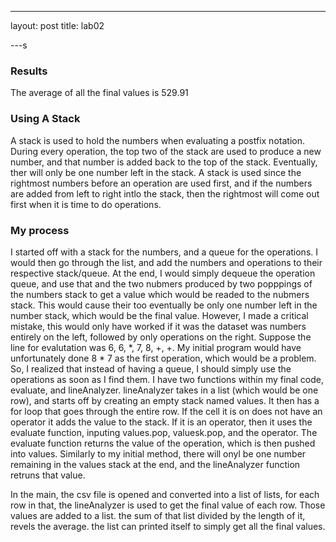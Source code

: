 ---
layout: post
title: lab02



---s


### Results

The average of all the final values is 529.91



### Using A Stack

A stack is used to hold the numbers when evaluating a postfix notation. During every operation, the top two of the stack are used to produce a new number, and that number is added back to the top of the stack. Eventually, ther will only be one number left in the stack. A stack is used since the rightmost numbers before an operation are used first, and if the numbers are added from left to right intlo the stack, then the rightmost will come out first when it is time to do operations.



### My process

I started off with a stack for the numbers, and a queue for the operations. I would then go through the list, and add the numbers and operations to their respective stack/queue. At the end, I would simply dequeue the operation queue, and use that and the two nubmers produced by two popppings of the numbers stack to get a value which would be readed to the nubmers stack. This would cause their too eventually be only one number left in the number stack, which would be the final value. However, I made a critical mistake, this would only have worked if it was the dataset was numbers entirely on the left, followed by only operations on the right. Suppose the line for evalutation was 6, 6, *, 7, 8, +, +. My initial program would have unfortunately done 8 * 7 as the first operation, which would be a problem. So, I realized that instead of having a queue, I should simply use the operations as soon as I find them. I have two functions within my final code, evaluate, and lineAnalyzer. lineAnalyzer takes in a list (which would be one row), and starts off by creating an empty stack named values.  It then has a for loop that goes through the entire row. If the cell it is on does not have an operator it adds the value to the stack. If it is an operator, then it uses the evaluate function, inputing values.pop, valuesk.pop, and the operator. The evaluate function returns the value of the operation, which is then pushed into values. Similarly to my initial method, there will onyl be one number remaining in the values stack at the end, and the lineAnalyzer function retruns that value. 

In the main, the csv file is opened and converted into a list of lists, for each row in that, the lineAnalyzer is used to get the final value of each row. Those values are added to a list. the sum of that list divided by the length of it, revels the average. the list can printed itself to simply get all the final values. 